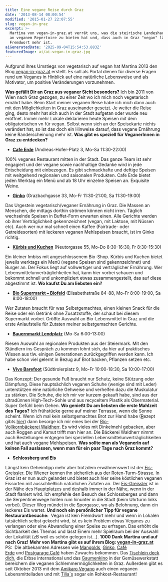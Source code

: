```yaml
---
title: Eine vegane Reise durch Graz
date: '2013-08-14 08:00:54'
modified: '2015-01-27 22:07:55'
slug: vegan-in-graz
excerpt: >-
  Martina von vegan-in-graz.at verrät uns, was die steirische Landeshauptstadt
  an veganem Repertoire zu bieten hat und, dass auch in Graz "vegan" längst kein
  Fremdwort mehr ist.
aiGeneratedDate: '2025-09-04T15:54:53.883Z'
featuredImage: ai/ai-vegan-in-graz.jpg
---
```


Aufgrund ihres Umstiegs von vegetarisch auf vegan hat Martina 2013 den Blog [vegan-in-graz.at](http://vegan-in-graz.at/) erstellt. Es soll als Portal dienen für diverse Fragen rund um Veganes in Hinblick auf eine natürliche Lebensweise und als Motivator, um positive Veränderungen vorzunehmen.

[<!-- Image removed (no copyright): martina-muellner-vegan-in-graz-1024x768.jpg -->](https://www.veganblatt.com/i/martina-muellner-vegan-in-graz.jpg)

**Was gefällt Dir an Graz aus veganer Sicht besonders?** Ich bin 2011 von Wien nach Graz gezogen, zu einer Zeit wo ich mich noch vegetarisch ernährt habe. Beim Start meiner veganen Reise habe ich mich dann auch mit den Möglichkeiten in Graz auseinander gesetzt. Je weiter die Reise ging, desto mehr hat sich auch in der Stadt aufgetan oder wurde neu eröffnet. Immer mehr Lokale deklarieren heute Speisen mit dem obligatorischen vn für vegan. Selbst wenn sich an der Speisekarte nichts verändert hat, so ist das doch ein Hinweise darauf, dass vegane Ernährung keine Randerscheinung mehr ist. **Was gibt es speziell für VeganerInnen in Graz zu entdecken?**

*   **[Cafe Erde](http://cafeerde.com/)** (Andreas-Hofer-Platz 3, Mo-Sa 11:30-22:00)

100% veganes Restaurant mitten in der Stadt. Das ganze Team ist sehr engagiert und der vegane sowie nachhaltige Gedanke wird in jede Entscheidung mit einbezogen. Es gibt schmackhafte und deftige Speisen mit weitgehend regionalen und saisonalen Produkten. Cafe Erde bietet jeden Werktag ein Menü und ab 18 Uhr einzelne Speisen an. Exquisite Weine.

*   **[Ginko](http://restaurant-ginko.at/)** (Grazbachgasse 33, Mo-Fr 11:30-21:00, Sa 11:30-19:00)

Das Urgestein vegetarisch/veganer Ernährung in Graz. Die Massen an Menschen, die mittags dorthin strömen können nicht irren. Täglich wechselnde Speisen in Buffet-Form erwarten einen. Alle Gerichte werden ob ihrer Verträglichkeit gekennzeichnet (vegan, mit Laktose, mit Nüssen etc). Auch wer nur mal schnell einen Kaffee (Fairtrade- oder Getreidesorten) mit leckeren veganen Mehlspeisen braucht, ist im Ginko richtig.

*   **[Kürbis und Kuchen](http://www.kuerbisundkuchen.at/)** (Neutorgasse 55, Mo-Do 8:30-16:30, Fr 8:30-15:30)

Ein kleiner Imbiss mit angeschlossenem Bio-Shop. Kürbis und Kuchen bietet jeweils werktags ein Menü (vegane Speisen sind gekennzeichnet) und Burger an. Der Fokus liegt auf vollwertiger und verträglicher Ernährung. Wer Lebensmittelunverträglichkeiten hat, kann hier vorbei schauen und bekommt schnell und unkompliziert etwas zusammengestellt, das auf diese abgestimmt ist. **Wo kaufst Du am liebsten ein?**

*   **[Bio Supermarkt – Biofeld](http://www.biofeld.co.at/)** (Elisabethstraße 84-88, Mo-Fr 8:00-19:00, Sa 8:00-18:00)

Wer Zutaten braucht für was Selbstgemachtes, einen kleinen Snack für die Reise oder ein Getränk ohne Zusatzstoffe, der schaut bei diesem Supermarkt vorbei. Größte Auswahl an Bio-Lebensmittel in Graz und die erste Anlaufstelle für Zutaten meiner selbstgemachten Gerichte.

*   **[Bauernmarkt Lendplatz](http://www.bauernmarkt-lendplatz.at/)** (Mo-Sa 6:00-13:00)

Riesen Auswahl an regionalen Produkten aus der Steiermark. Mit den Ständlern ins Gespräch zu kommen lohnt sich, da hier auf praktisches Wissen aus tlw. einigen Generationen zurückgegriffen werden kann. Ich habe schon viel gelernt in Bezug auf Brot backen, Pflanzen setzen etc.

*   **[Vivo Barefoot](http://www.vivobarefoot.at/)** (Südtirolerplatz 9, Mo-Fr 10:00-18:30, Sa 10:00-17:00)

Das Konzept: Der gesunde Fuß braucht nur Schutz, keine Stützung oder Dämpfung. Diese hauptsächlich veganen Schuhe (wenige sind mit Leder) unterstützen eine natürliche Gehweise und verhelfen dazu die Muskulatur zu stärken. Die Schuhe, die ich mir vor kurzem gekauft habe, sind aus der ultradünnen High-Tech-Sohle und aus recyceltem Plastik als Obermaterial. Super Gefühl beim Gehen. **Wo genießt Du am liebsten die erste Mahlzeit des Tages?** Ich frühstücke gerne auf meiner Terrasse, wenn die Sonne scheint. Wenn ich mal kein selbstgemachtes Brot zur Hand habe ([R](http://vegan-in-graz.at/vegane-rezepte/einfaches-brot-selber-backen)ezept gibts [hier](http://vegan-in-graz.at/vegane-rezepte/einfaches-brot-selber-backen)) dann besorge ich mir eines bei der [Bio-Vollkornbäckerei Waldherr](http://www.vollkornbaeckerei-waldherr.at/verkaufsstellen-und-partnerinnen/graz-innenstadt). Es wird vieles mit Dinkelmehl gebacken, aber auch Roggen und Kamut trifft man hier an. Die Bäckerei Waldherr nimmt auch Bestellungen entgegen bei speziellen Lebensmittelunverträglichkeiten und hat auch vegane Mehlspeisen. **Was sollte man als VeganerIn auf keinen Fall auslassen, wenn man für ein paar Tage nach Graz kommt?**

*   **Schlossberg und Eis**

Längst kein Geheimtipp mehr aber trotzdem erwähnenswert ist der [Eis-Greissler](http://www.eis-greissler.at/index.php). Die Wiener kennen ihn sicherlich aus der Roten-Turm-Strasse. In Graz ist er nun auch gelandet und bietet auch hier seine köstlichen veganen Eissorten mit ausschließlich natürlichen Zutaten an. Der [Eis-Greissler](http://www.eis-greissler.at/index.php) ist in der Nähe des Hauptplatzes und deshalb immer in der Nähe, wenn in der Stadt flaniert wird. Ich empfehle den Besuch des Schlossberges und dann die Serpentinenwege hinten rum hinunter in die Stadt (beim Uhrturm links vorbei). Dieser Weg mündet in die Sporgasse, wo als Belohnung, dann ein leckeres Eis wartet. **Und noch ein persönlicher Tipp für vegane Restaurantbesuche:**  Vegan ist kein Fremdwort mehr und wenn in Lokalen tatsächlich selbst gekocht wird, ist es kein Problem etwas Veganes zu verlangen oder eine Abwandlung einer Speise zu erfragen. Das erhöht die Sichtbarkeit des Themas und lässt Einem mehr Spielraum bei der Auswahl der Lokalität (zB weil es schön gelegen ist…). **1000 Dank Martina und auf nach Graz!** **Mehr von Martina gibt es auf ihrem Blog: [vegan-in-graz.at](http://vegan-in-graz.at/)**  PS:  Die altbekannten Adressen wie [Mangolds](http://www.mangolds.at/), [Ginko](http://www.restaurant-ginko.at/), [Café Erde](http://cafeerde.com/) und [Postgarage Café](http://www.postgarage.at/Cafe.203.0.html) haben Zuwachs bekommen. Das [Tischlein deck dich](http://www.tischlein.net/), die Erbse international und das [Gaumenkino](https://www.facebook.com/gaumenkino) in der Gemüsewerkstatt bereichern die veganen Schlemmermöglichkeiten in Graz. Außerdem gibt es seit Oktober 2013 mit dem [Amikaro Vegano](https://www.veganblatt.com/amikaro-vegano-graz) auch einen veganen Lebensmittelladen und mit [Tilia´s](http://tilias.weebly.com/) sogar ein Rohkost-Restaurant!
